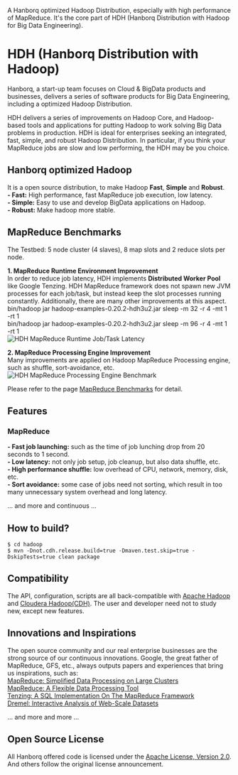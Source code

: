 A Hanborq optimized Hadoop Distribution, especially with high performance of MapReduce. It's the core part of HDH (Hanborq Distribution with Hadoop for Big Data Engineering).   

# HDH (Hanborq Distribution with Hadoop)   
Hanborq, a start-up team focuses on Cloud & BigData products and businesses, delivers a series of software products for Big Data Engineering, including a optimized Hadoop Distribution.   

HDH delivers a series of improvements on Hadoop Core, and Hadoop-based tools and applications for putting Hadoop to work solving Big Data problems in production. HDH is ideal for enterprises seeking an integrated, fast, simple, and robust Hadoop Distribution. In particular, if you think your MapReduce jobs are slow and low performing, the HDH may be you choice.    

## Hanborq optimized Hadoop   
It is a open source distribution, to make Hadoop **Fast**, **Simple** and **Robust**.    
**- Fast:** High performance, fast MapReduce job execution, low latency.   
**- Simple:** Easy to use and develop BigData applications on Hadoop.   
**- Robust:** Make hadoop more stable.   

## MapReduce Benchmarks  
The Testbed: 5 node cluster (4 slaves), 8 map slots and 2 reduce slots per node.  

**1. MapReduce Runtime Environment Improvement**  
In order to reduce job latency, HDH implements **Distributed Worker Pool** like Google Tenzing. HDH MapReduce framework does not spawn new JVM processes for each job/task, but instead keep the slot processes running constantly. 
Additionally, there are many other improvements at this aspect.  
       bin/hadoop jar hadoop-examples-0.20.2-hdh3u2.jar sleep -m 32 -r 4 -mt 1 -rt 1   
       bin/hadoop jar hadoop-examples-0.20.2-hdh3u2.jar sleep -m 96 -r 4 -mt 1 -rt 1   
![HDH MapReduce Runtime Job/Task Latency](https://github.com/hanborq/hadoop/wiki/images/hdh-mapreduce-runtime-latency-1.jpg)  

**2. MapReduce Processing Engine Improvement**  
Many improvements are applied on Hadoop MapReduce Processing engine, such as shuffle, sort-avoidance, etc.
![HDH MapReduce Processing Engine Benchmark](https://github.com/hanborq/hadoop/wiki/images/hdh-mapreduce-engine-benchmark-1.jpg)  
  
Please refer to the page [MapReduce Benchmarks](https://github.com/hanborq/hadoop/wiki/MapReduce-Benchmarks) for detail.      
## Features   
### MapReduce   
**- Fast job launching:** such as the time of job lunching drop from 20 seconds to 1 second.   
**- Low latency:** not only job setup, job cleanup, but also data shuffle, etc.   
**- High performance shuffle:** low overhead of CPU, network, memory, disk, etc.   
**- Sort avoidance:** some case of jobs need not sorting, which result in too many unnecessary system overhead and long latency.   

... and more and continuous ...   

## How to build?  
    $ cd hadoop  
    $ mvn -Dnot.cdh.release.build=true -Dmaven.test.skip=true -DskipTests=true clean package  
  
## Compatibility   
The API, configuration, scripts are all back-compatible with [Apache Hadoop](http://hadoop.apache.org/) and [Cloudera Hadoop(CDH)](http://www.cloudera.com/hadoop/). The user and developer need not to study new, except new features.

## Innovations and Inspirations   
The open source community and our real enterprise businesses are the strong source of our continuous innovations. 
Google, the great father of MapReduce, GFS, etc., always outputs papers and experiences that bring us inspirations, such as:   
[MapReduce: Simplified Data Processing on Large Clusters](http://research.google.com/archive/mapreduce.html)   
[MapReduce: A Flexible Data Processing Tool](http://cacm.acm.org/magazines/2010/1/55744-mapreduce-a-flexible-data-processing-tool)   
[Tenzing: A SQL Implementation On The MapReduce Framework](http://research.google.com/pubs/pub37200.html)   
[Dremel: Interactive Analysis of Web-Scale Datasets](http://research.google.com/pubs/pub36632.html)   

... and more and more ...   

## Open Source License   
All Hanborq offered code is licensed under the [Apache License, Version 2.0](http://www.apache.org/licenses/LICENSE-2.0). And others follow the original license announcement.   
